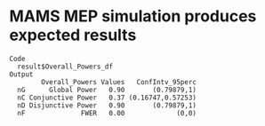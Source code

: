 # MAMS MEP simulation produces expected results

    Code
      result$Overall_Powers_df
    Output
            Overall_Powers Values   ConfIntv_95perc
      nG      Global Power   0.90       (0.79879,1)
      nC Conjunctive Power   0.37 (0.16747,0.57253)
      nD Disjunctive Power   0.90       (0.79879,1)
      nF              FWER   0.00             (0,0)

